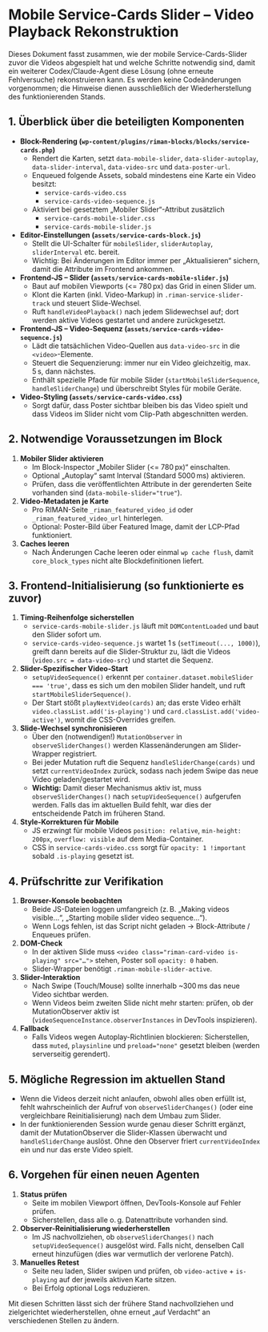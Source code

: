 # Mobile Service-Cards Slider – Video Playback Rekonstruktion

Dieses Dokument fasst zusammen, wie der mobile Service-Cards-Slider zuvor die Videos abgespielt hat und welche Schritte notwendig sind, damit ein weiterer Codex/Claude-Agent diese Lösung (ohne erneute Fehlversuche) rekonstruieren kann. Es werden keine Codeänderungen vorgenommen; die Hinweise dienen ausschließlich der Wiederherstellung des funktionierenden Stands.

## 1. Überblick über die beteiligten Komponenten

- **Block-Rendering (`wp-content/plugins/riman-blocks/blocks/service-cards.php`)**
  - Rendert die Karten, setzt `data-mobile-slider`, `data-slider-autoplay`, `data-slider-interval`, `data-video-src` und `data-poster-url`.
  - Enqueued folgende Assets, sobald mindestens eine Karte ein Video besitzt:
    - `service-cards-video.css`
    - `service-cards-video-sequence.js`
  - Aktiviert bei gesetztem „Mobiler Slider“-Attribut zusätzlich
    - `service-cards-mobile-slider.css`
    - `service-cards-mobile-slider.js`
- **Editor-Einstellungen (`assets/service-cards-block.js`)**
  - Stellt die UI-Schalter für `mobileSlider`, `sliderAutoplay`, `sliderInterval` etc. bereit.
  - Wichtig: Bei Änderungen im Editor immer per „Aktualisieren“ sichern, damit die Attribute im Frontend ankommen.
- **Frontend-JS – Slider (`assets/service-cards-mobile-slider.js`)**
  - Baut auf mobilen Viewports (<= 780 px) das Grid in einen Slider um.
  - Klont die Karten (inkl. Video-Markup) in `.riman-service-slider-track` und steuert Slide-Wechsel.
  - Ruft `handleVideoPlayback()` nach jedem Slidewechsel auf; dort werden aktive Videos gestartet und andere zurückgesetzt.
- **Frontend-JS – Video-Sequenz (`assets/service-cards-video-sequence.js`)**
  - Lädt die tatsächlichen Video-Quellen aus `data-video-src` in die `<video>`-Elemente.
  - Steuert die Sequenzierung: immer nur ein Video gleichzeitig, max. 5 s, dann nächstes.
  - Enthält spezielle Pfade für mobile Slider (`startMobileSliderSequence`, `handleSliderChange`) und überschreibt Styles für mobile Geräte.
- **Video-Styling (`assets/service-cards-video.css`)**
  - Sorgt dafür, dass Poster sichtbar bleiben bis das Video spielt und dass Videos im Slider nicht vom Clip-Path abgeschnitten werden.

## 2. Notwendige Voraussetzungen im Block

1. **Mobiler Slider aktivieren**
   - Im Block-Inspector „Mobiler Slider (<= 780 px)“ einschalten.
   - Optional „Autoplay“ samt Interval (Standard 5000 ms) aktivieren.
   - Prüfen, dass die veröffentlichten Attribute in der gerenderten Seite vorhanden sind (`data-mobile-slider="true"`).
2. **Video-Metadaten je Karte**
   - Pro RIMAN-Seite `_riman_featured_video_id` oder `_riman_featured_video_url` hinterlegen.
   - Optional: Poster-Bild über Featured Image, damit der LCP-Pfad funktioniert.
3. **Caches leeren**
   - Nach Änderungen Cache leeren oder einmal `wp cache flush`, damit `core_block_types` nicht alte Blockdefinitionen liefert.

## 3. Frontend-Initialisierung (so funktionierte es zuvor)

1. **Timing-Reihenfolge sicherstellen**
   - `service-cards-mobile-slider.js` läuft mit `DOMContentLoaded` und baut den Slider sofort um.
   - `service-cards-video-sequence.js` wartet 1 s (`setTimeout(..., 1000)`), greift dann bereits auf die Slider-Struktur zu, lädt die Videos (`video.src = data-video-src`) und startet die Sequenz.
2. **Slider-Spezifischer Video-Start**
   - `setupVideoSequence()` erkennt per `container.dataset.mobileSlider === 'true'`, dass es sich um den mobilen Slider handelt, und ruft `startMobileSliderSequence()`.
   - Der Start stößt `playNextVideo(cards)` an; das erste Video erhält `video.classList.add('is-playing')` und `card.classList.add('video-active')`, womit die CSS-Overrides greifen.
3. **Slide-Wechsel synchronisieren**
   - Über den (notwendigen!) `MutationObserver` in `observeSliderChanges()` werden Klassenänderungen am Slider-Wrapper registriert.
   - Bei jeder Mutation ruft die Sequenz `handleSliderChange(cards)` und setzt `currentVideoIndex` zurück, sodass nach jedem Swipe das neue Video geladen/gestartet wird.
   - **Wichtig:** Damit dieser Mechanismus aktiv ist, muss `observeSliderChanges()` nach `setupVideoSequence()` aufgerufen werden. Falls das im aktuellen Build fehlt, war dies der entscheidende Patch im früheren Stand.
4. **Style-Korrekturen für Mobile**
   - JS erzwingt für mobile Videos `position: relative`, `min-height: 200px`, `overflow: visible` auf dem Media-Container.
   - CSS in `service-cards-video.css` sorgt für `opacity: 1 !important` sobald `.is-playing` gesetzt ist.

## 4. Prüfschritte zur Verifikation

1. **Browser-Konsole beobachten**
   - Beide JS-Dateien loggen umfangreich (z. B. „Making videos visible…“, „Starting mobile slider video sequence…“).
   - Wenn Logs fehlen, ist das Script nicht geladen → Block-Attribute / Enqueues prüfen.
2. **DOM-Check**
   - In der aktiven Slide muss `<video class="riman-card-video is-playing" src="…">` stehen, Poster soll `opacity: 0` haben.
   - Slider-Wrapper benötigt `.riman-mobile-slider-active`.
3. **Slider-Interaktion**
   - Nach Swipe (Touch/Mouse) sollte innerhalb ~300 ms das neue Video sichtbar werden.
   - Wenn Videos beim zweiten Slide nicht mehr starten: prüfen, ob der MutationObserver aktiv ist (`videoSequenceInstance.observerInstances` in DevTools inspizieren).
4. **Fallback**
   - Falls Videos wegen Autoplay-Richtlinien blockieren: Sicherstellen, dass `muted`, `playsinline` und `preload="none"` gesetzt bleiben (werden serverseitig gerendert).

## 5. Mögliche Regression im aktuellen Stand

- Wenn die Videos derzeit nicht anlaufen, obwohl alles oben erfüllt ist, fehlt wahrscheinlich der Aufruf von `observeSliderChanges()` (oder eine vergleichbare Reinitialisierung) nach dem Umbau zum Slider.
- In der funktionierenden Session wurde genau dieser Schritt ergänzt, damit der MutationObserver die Slider-Klassen überwacht und `handleSliderChange` auslöst. Ohne den Observer friert `currentVideoIndex` ein und nur das erste Video spielt.

## 6. Vorgehen für einen neuen Agenten

1. **Status prüfen**
   - Seite im mobilen Viewport öffnen, DevTools-Konsole auf Fehler prüfen.
   - Sicherstellen, dass alle o. g. Datenattribute vorhanden sind.
2. **Observer-Reinitialisierung wiederherstellen**
   - Im JS nachvollziehen, ob `observeSliderChanges()` nach `setupVideoSequence()` ausgelöst wird. Falls nicht, denselben Call erneut hinzufügen (dies war vermutlich der verlorene Patch).
3. **Manuelles Retest**
   - Seite neu laden, Slider swipen und prüfen, ob `video-active` + `is-playing` auf der jeweils aktiven Karte sitzen.
   - Bei Erfolg optional Logs reduzieren.

Mit diesen Schritten lässt sich der frühere Stand nachvollziehen und zielgerichtet wiederherstellen, ohne erneut „auf Verdacht“ an verschiedenen Stellen zu ändern.
